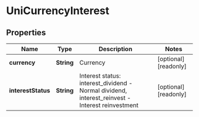 
# UniCurrencyInterest

## Properties

Name | Type | Description | Notes
------------ | ------------- | ------------- | -------------
**currency** | **String** | Currency |  [optional] [readonly]
**interestStatus** | **String** | Interest status: interest_dividend - Normal dividend, interest_reinvest - Interest reinvestment |  [optional] [readonly]

